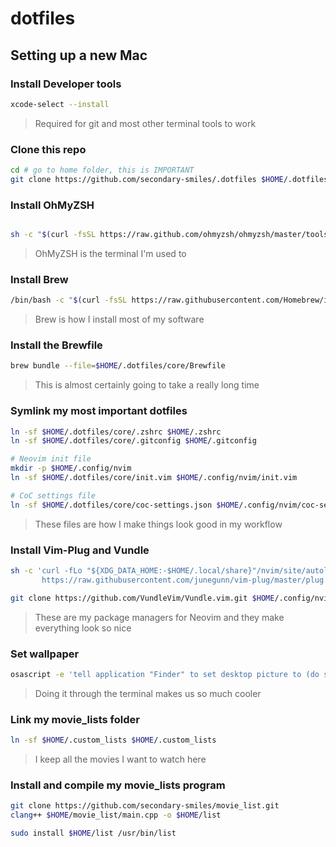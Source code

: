 # dotfiles

## Setting up a new Mac

### Install Developer tools

```bash
xcode-select --install
```

> Required for git and most other terminal tools to work

### Clone this repo

```bash
cd # go to home folder, this is IMPORTANT
git clone https://github.com/secondary-smiles/.dotfiles $HOME/.dotfiles.git
```

### Install OhMyZSH

```bash

sh -c "$(curl -fsSL https://raw.github.com/ohmyzsh/ohmyzsh/master/tools/install.sh)"
```

> OhMyZSH is the terminal I'm used to

### Install Brew

```bash
/bin/bash -c "$(curl -fsSL https://raw.githubusercontent.com/Homebrew/install/HEAD/install.sh)"
```

> Brew is how I install most of my software

### Install the Brewfile

```bash
brew bundle --file=$HOME/.dotfiles/core/Brewfile
```

> This is almost certainly going to take a really long time

### Symlink my most important dotfiles

```bash
ln -sf $HOME/.dotfiles/core/.zshrc $HOME/.zshrc
ln -sf $HOME/.dotfiles/core/.gitconfig $HOME/.gitconfig

# Neovim init file
mkdir -p $HOME/.config/nvim
ln -sf $HOME/.dotfiles/core/init.vim $HOME/.config/nvim/init.vim

# CoC settings file
ln -sf $HOME/.dotfiles/core/coc-settings.json $HOME/.config/nvim/coc-settings.json
```

> These files are how I make things look good in my workflow

### Install Vim-Plug and Vundle

```bash
sh -c 'curl -fLo "${XDG_DATA_HOME:-$HOME/.local/share}"/nvim/site/autoload/plug.vim --create-dirs \
       https://raw.githubusercontent.com/junegunn/vim-plug/master/plug.vim'

git clone https://github.com/VundleVim/Vundle.vim.git $HOME/.config/nvim/bundle/Vundle.vim
```

> These are my package managers for Neovim and they make everything look so nice

### Set wallpaper

```bash
osascript -e 'tell application "Finder" to set desktop picture to (do shell script "echo $HOME/.dotfiles/wallpaper/wallpaper.jpg") as POSIX file'
```

> Doing it through the terminal makes us so much cooler

### Link my movie_lists folder

```bash
ln -sf $HOME/.custom_lists $HOME/.custom_lists
```

> I keep all the movies I want to watch here

### Install and compile my movie_lists program

```bash
git clone https://github.com/secondary-smiles/movie_list.git
clang++ $HOME/movie_list/main.cpp -o $HOME/list

sudo install $HOME/list /usr/bin/list
```

